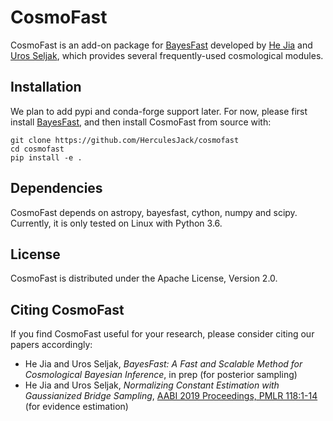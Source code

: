 # CosmoFast

CosmoFast is an add-on package for
[BayesFast](https://github.com/HerculesJack/bayesfast)
developed by [He Jia](http://hejia.io) and 
[Uros Seljak](https://physics.berkeley.edu/people/faculty/uros-seljak),
which provides several frequently-used cosmological modules.

## Installation

We plan to add pypi and conda-forge support later. For now, please first install
[BayesFast](https://github.com/HerculesJack/bayesfast),
and then install CosmoFast from source with:

```
git clone https://github.com/HerculesJack/cosmofast
cd cosmofast
pip install -e .
```

## Dependencies

CosmoFast depends on astropy, bayesfast, cython, numpy and scipy.
Currently, it is only tested on Linux with Python 3.6.

## License

CosmoFast is distributed under the Apache License, Version 2.0.

## Citing CosmoFast

If you find CosmoFast useful for your research,
please consider citing our papers accordingly:

* He Jia and Uros Seljak,
*BayesFast: A Fast and Scalable Method for Cosmological Bayesian Inference*,
in prep (for posterior sampling)
* He Jia and Uros Seljak,
*Normalizing Constant Estimation with Gaussianized Bridge Sampling*,
[AABI 2019 Proceedings, PMLR 118:1-14](http://proceedings.mlr.press/v118/jia20a.html)
(for evidence estimation)
